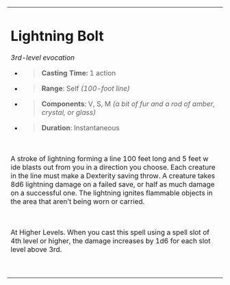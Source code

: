 <table><tbody><tr class="odd"><td><h1 id="lightning-bolt"><strong>Lightning Bolt</strong></h1><p><em>3rd-level evocation</em></p><ul><li><blockquote><p><strong>Casting Time:</strong> 1 action</p></blockquote></li><li><blockquote><p><strong>Range</strong>: Self <em>(100-foot line)</em></p></blockquote></li><li><blockquote><p><strong>Components</strong>: V, S, M <em>(a bit of fur and a rod of amber, crystal, or glass)</em></p></blockquote></li><li><blockquote><p><strong>Duration</strong>: Instantaneous</p></blockquote></li></ul><p> </p><p>A stroke of lightning forming a line 100 feet long and 5 feet w ide blasts out from you in a direction you choose. Each creature in the line must make a Dexterity saving throw. A creature takes 8d6 lightning damage on a failed save, or half as much damage on a successful one. The lightning ignites flammable objects in the area that aren’t being worn or carried.</p><p> </p><p>At Higher Levels. When you cast this spell using a spell slot of 4th level or higher, the damage increases by 1d6 for each slot level above 3rd.</p><p> </p></td></tr></tbody></table>
